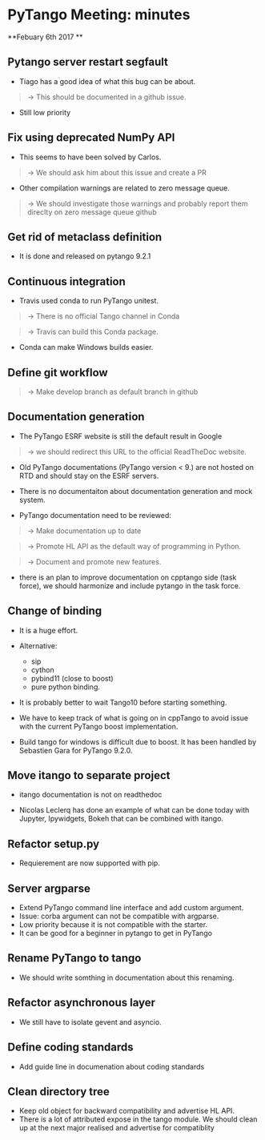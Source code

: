 PyTango Meeting: minutes
============================
**Febuary 6th 2017 **


Pytango server restart segfault
-------------------------------
 - Tiago has a good idea of what this bug can be about.

> -> This should be documented in a github issue.

 - Still low priority

Fix using deprecated NumPy API
------------------------------
 - This seems to have been solved by Carlos.

> -> We should ask him about this issue and create a PR

 - Other compilation warnings are related to zero message queue.

> -> We should investigate those warnings and probably report them direclty on zero message queue github



Get rid of metaclass definition
-------------------------------
  - It is done and released on pytango 9.2.1


Continuous integration
----------------------
 - Travis used conda to run PyTango unitest.

>   -> There is no official Tango channel in Conda

>   -> Travis can build this Conda package.
 
 - Conda can make Windows builds easier.


Define git workflow
-------------------
> -> Make develop branch as default branch in github



Documentation generation
------------------------
 - The PyTango ESRF website is still the default result in Google
>   -> we should redirect this URL to the official ReadTheDoc website.

 - Old PyTango documentations (PyTango version < 9.) are not hosted on RTD and should stay on the ESRF servers.

 - There is no documentaiton about documentation generation and mock system.

 - PyTango documentation need to be reviewed:

>   -> Make documentation up to date

>   -> Promote HL API as the default way of programming in Python.

>   -> Document and promote new features.

 - there is an plan to improve documentation on cpptango side (task force), we should harmonize and include pytango in the task force.

  
Change of binding
-----------------
 - It is a huge effort.

 - Alternative:
     - sip
     - cython
     - pybind11 (close to boost)
     - pure python binding.
   
 - It is probably better to wait Tango10 before starting something.

 - We have to keep track of what is going on in cppTango to avoid issue with the current PyTango boost implementation.

 - Build tango for windows is difficult due to boost. It has been handled by Sebastien Gara for PyTango 9.2.0.

 
Move itango to separate project
-------------------------------
 - itango documentation is not on readthedoc

 - Nicolas Leclerq has done an example of what can be done today with Jupyter, Ipywidgets, Bokeh that can be combined with itango.


Refactor setup.py
-----------------
 - Requierement are now supported with pip.

Server argparse
---------------
 - Extend PyTango command line interface and add custom argument.
 - Issue: corba argument can not be compatible with argparse.
 - Low priority because it is not compatible with the starter.
 - It can be good for a beginner in pytango to get in PyTango

Rename PyTango to tango
-----------------------
 - We should write somthing in documentation about this renaming.

Refactor asynchronous layer
---------------------------
 - We still have to isolate gevent and asyncio.

Define coding standards
-----------------------
 - Add guide line in documenation about coding standards

Clean directory tree
--------------------
 - Keep old object for backward compatibility and advertise HL API.
 - There is a lot of attributed expose in the tango module. We should clean up at the next major realised and advertise for compatiblity

